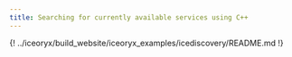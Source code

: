 ```yaml
---
title: Searching for currently available services using C++
---
```


{! ../iceoryx/build_website/iceoryx_examples/icediscovery/README.md !}
